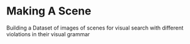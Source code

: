 # Making A Scene
 Building a Dataset of images of scenes for visual search with different violations in their visual grammar
